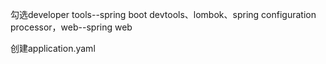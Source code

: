 勾选developer tools--spring boot devtools、lombok、spring configuration processor，web--spring web



创建application.yaml